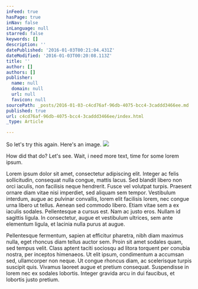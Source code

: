 ```yaml
---
inFeed: true
hasPage: true
inNav: false
inLanguage: null
starred: false
keywords: []
description: ''
datePublished: '2016-01-03T00:21:04.431Z'
dateModified: '2016-01-03T00:20:08.113Z'
title: ''
author: []
authors: []
publisher:
  name: null
  domain: null
  url: null
  favicon: null
sourcePath: _posts/2016-01-03-c4cd76af-96db-4075-bcc4-3caddd3466ee.md
published: true
url: c4cd76af-96db-4075-bcc4-3caddd3466ee/index.html
_type: Article

---
```

So let's try this again. Here's an image.
![](https://the-grid-user-content.s3-us-west-2.amazonaws.com/b961fda5-4323-4ef5-89c0-08b1ebc67f48.jpg)

How did that do? Let's see. Wait, i need more text, time for some lorem ipsum.

Lorem ipsum dolor sit amet, consectetur adipiscing elit. Integer ac felis sollicitudin, consequat nulla congue, mattis lacus. Sed blandit libero non orci iaculis, non facilisis neque hendrerit. Fusce vel volutpat turpis. Praesent ornare diam vitae nisi imperdiet, sed aliquam sem tempor. Vestibulum interdum, augue ac pulvinar convallis, lorem elit facilisis lorem, nec congue urna libero ut tellus. Aenean sed commodo libero. Etiam vitae sem a ex iaculis sodales.
Pellentesque a cursus est. Nam ac justo eros. Nullam id sagittis ligula. In consectetur, augue et vestibulum ultrices, sem ante elementum ligula, et lacinia nulla purus at augue. 

Pellentesque fermentum, sapien at efficitur pharetra, nibh diam maximus nulla, eget rhoncus diam tellus auctor sem. Proin sit amet sodales quam, sed tempus velit. Class aptent taciti sociosqu ad litora torquent per conubia nostra, per inceptos himenaeos. Ut elit ipsum, condimentum a accumsan sed, ullamcorper non neque. Ut congue rhoncus diam, ac scelerisque turpis suscipit quis. Vivamus laoreet augue et pretium consequat. Suspendisse in lorem nec ex sodales lobortis. Integer gravida arcu in dui faucibus, et lobortis justo pretium.